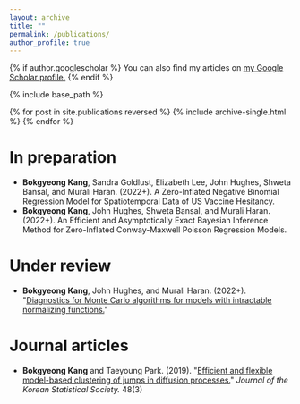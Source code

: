 ```yaml
---
layout: archive
title: ""
permalink: /publications/
author_profile: true
---
```


{% if author.googlescholar %}
  You can also find my articles on <u><a href="{{author.googlescholar}}">my Google Scholar profile</a>.</u>
{% endif %}

{% include base_path %}

{% for post in site.publications reversed %}
  {% include archive-single.html %}
{% endfor %}

In preparation
======
* **Bokgyeong Kang**, Sandra Goldlust, Elizabeth Lee, John Hughes, Shweta Bansal, and Murali Haran. (2022+). A Zero-Inflated Negative Binomial Regression Model for Spatiotemporal Data of US Vaccine Hesitancy.
* **Bokgyeong Kang**, John Hughes, Shweta Bansal, and Murali Haran. (2022+). An Efficient and Asymptotically Exact Bayesian Inference Method for Zero-Inflated Conway-Maxwell Poisson Regression Models.

Under review
====== 
* **Bokgyeong Kang**, John Hughes, and Murali Haran. (2022+). "[Diagnostics for Monte Carlo algorithms for models with intractable normalizing functions.](https://arxiv.org/pdf/2109.05121v2.pdf)" 

Journal articles
====== 
* **Bokgyeong Kang** and Taeyoung Park. (2019). "[Efficient and flexible model-based clustering of jumps in diffusion processes.](https://www.sciencedirect.com/science/article/abs/pii/S1226319219300377)"  <i>Journal of the Korean Statistical Society.</i> 48(3)

